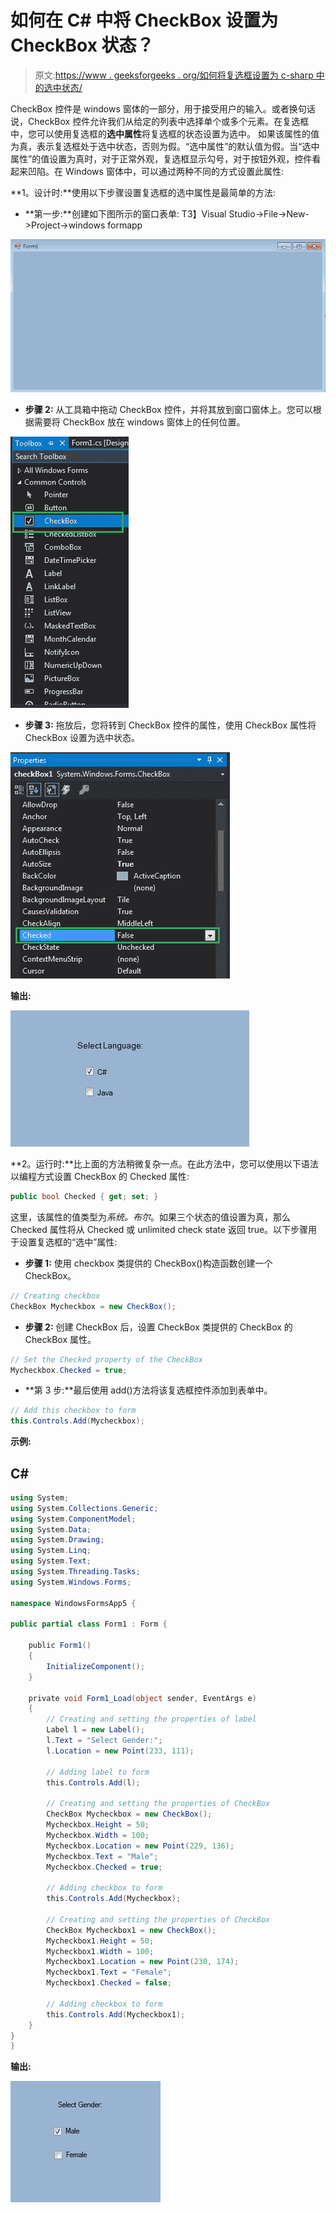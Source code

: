 # 如何在 C# 中将 CheckBox 设置为 CheckBox 状态？

> 原文:[https://www . geeksforgeeks . org/如何将复选框设置为 c-sharp 中的选中状态/](https://www.geeksforgeeks.org/how-to-set-the-checkbox-to-checked-state-in-c-sharp/)

CheckBox 控件是 windows 窗体的一部分，用于接受用户的输入。或者换句话说，CheckBox 控件允许我们从给定的列表中选择单个或多个元素。在复选框中，您可以使用复选框的**选中属性**将复选框的状态设置为选中。
如果该属性的值为真，表示复选框处于选中状态，否则为假。“选中属性”的默认值为假。当“选中属性”的值设置为真时，对于正常外观，复选框显示勾号，对于按钮外观，控件看起来凹陷。在 Windows 窗体中，可以通过两种不同的方式设置此属性:

**1。设计时:**使用以下步骤设置复选框的选中属性是最简单的方法:

*   **第一步:**创建如下图所示的窗口表单:
    T3】Visual Studio->File->New->Project->windows formapp

![](img/9889dfd1d09174ca813cf58170ab9cc8.png)

*   **步骤 2:** 从工具箱中拖动 CheckBox 控件，并将其放到窗口窗体上。您可以根据需要将 CheckBox 放在 windows 窗体上的任何位置。

![](img/b2eefad9eaf627dfc013a2924a1a41f0.png)

*   **步骤 3:** 拖放后，您将转到 CheckBox 控件的属性，使用 CheckBox 属性将 CheckBox 设置为选中状态。

![](img/53b0013fed3a26a1d2cc04002b00e00f.png)

**输出:**

![](img/fdf28254746600f1e79cb703af96f878.png)

**2。运行时:**比上面的方法稍微复杂一点。在此方法中，您可以使用以下语法以编程方式设置 CheckBox 的 Checked 属性:

```cs
public bool Checked { get; set; }
```

这里，该属性的值类型为*系统。布尔*。如果三个状态的值设置为真，那么 Checked 属性将从 Checked 或 unlimited check state 返回 true。以下步骤用于设置复选框的“选中”属性:

*   **步骤 1:** 使用 checkbox 类提供的 CheckBox()构造函数创建一个 CheckBox。

```cs
// Creating checkbox
CheckBox Mycheckbox = new CheckBox();
```

*   **步骤 2:** 创建 CheckBox 后，设置 CheckBox 类提供的 CheckBox 的 CheckBox 属性。

```cs
// Set the Checked property of the CheckBox
Mycheckbox.Checked = true;
```

*   **第 3 步:**最后使用 add()方法将该复选框控件添加到表单中。

```cs
// Add this checkbox to form
this.Controls.Add(Mycheckbox);
```

**示例:**

## C#

```cs
using System;
using System.Collections.Generic;
using System.ComponentModel;
using System.Data;
using System.Drawing;
using System.Linq;
using System.Text;
using System.Threading.Tasks;
using System.Windows.Forms;

namespace WindowsFormsApp5 {

public partial class Form1 : Form {

    public Form1()
    {
        InitializeComponent();
    }

    private void Form1_Load(object sender, EventArgs e)
    {
        // Creating and setting the properties of label
        Label l = new Label();
        l.Text = "Select Gender:";
        l.Location = new Point(233, 111);

        // Adding label to form
        this.Controls.Add(l);

        // Creating and setting the properties of CheckBox
        CheckBox Mycheckbox = new CheckBox();
        Mycheckbox.Height = 50;
        Mycheckbox.Width = 100;
        Mycheckbox.Location = new Point(229, 136);
        Mycheckbox.Text = "Male";
        Mycheckbox.Checked = true;

        // Adding checkbox to form
        this.Controls.Add(Mycheckbox);

        // Creating and setting the properties of CheckBox
        CheckBox Mycheckbox1 = new CheckBox();
        Mycheckbox1.Height = 50;
        Mycheckbox1.Width = 100;
        Mycheckbox1.Location = new Point(230, 174);
        Mycheckbox1.Text = "Female";
        Mycheckbox1.Checked = false;

        // Adding checkbox to form
        this.Controls.Add(Mycheckbox1);
    }
}
}
```

**输出:**

![](img/3d5a0be263110a7479096c7a8e081793.png)